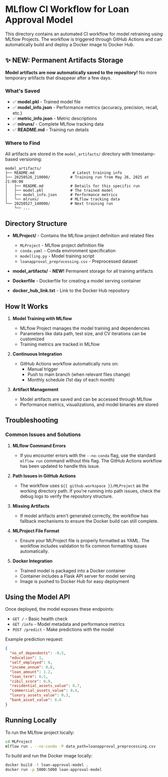 # MLflow CI Workflow for Loan Approval Model

This directory contains an automated CI workflow for model retraining using MLflow Projects. The workflow is triggered through GitHub Actions and can automatically build and deploy a Docker image to Docker Hub.

## ✨ NEW: Permanent Artifacts Storage

**Model artifacts are now automatically saved to the repository!** No more temporary artifacts that disappear after a few days.

### What's Saved

- ✅ **model.pkl** - Trained model file
- ✅ **model_info.json** - Performance metrics (accuracy, precision, recall, etc.)
- ✅ **metric_info.json** - Metric descriptions
- ✅ **mlruns/** - Complete MLflow tracking data
- ✅ **README.md** - Training run details

### Where to Find

All artifacts are stored in the `model_artifacts/` directory with timestamp-based versioning:

```text
model_artifacts/
├── README.md                 # Latest training info
├── 20250526_210000/         # Training run from May 26, 2025 at 21:00:00
│   ├── README.md            # Details for this specific run
│   ├── model.pkl            # The trained model
│   ├── model_info.json      # Performance metrics
│   └── mlruns/              # MLflow tracking data
└── 20250527_140000/         # Next training run
    └── ...
```

## Directory Structure

- **MLProject/** - Contains the MLflow project definition and related files
  - `MLProject` - MLflow project definition file
  - `conda.yaml` - Conda environment specification
  - `modelling.py` - Model training script
  - `loanapproval_preprocessing.csv` - Preprocessed dataset

- **model_artifacts/** - **NEW!** Permanent storage for all training artifacts
- **Dockerfile** - Dockerfile for creating a model serving container
- **docker_hub_link.txt** - Link to the Docker Hub repository

## How It Works

1. **Model Training with MLflow**
   - MLflow Project manages the model training and dependencies
   - Parameters like data path, test size, and CV iterations can be customized
   - Training metrics are tracked in MLflow

2. **Continuous Integration**
   - GitHub Actions workflow automatically runs on:
     - Manual trigger
     - Push to main branch (when relevant files change)
     - Monthly schedule (1st day of each month)
   
3. **Artifact Management**
   - Model artifacts are saved and can be accessed through MLflow
   - Performance metrics, visualizations, and model binaries are stored

## Troubleshooting

### Common Issues and Solutions

1. **MLflow Command Errors**
   - If you encounter errors with the `--no-conda` flag, use the standard `mlflow run` command without this flag. The GitHub Actions workflow has been updated to handle this issue.
   
2. **Path Issues in GitHub Actions**
   - The workflow uses `${{ github.workspace }}/MLProject` as the working directory path. If you're running into path issues, check the debug logs to verify the repository structure.
   
3. **Missing Artifacts**
   - If model artifacts aren't generated correctly, the workflow has fallback mechanisms to ensure the Docker build can still complete.

4. **MLProject File Format**
   - Ensure your MLProject file is properly formatted as YAML. The workflow includes validation to fix common formatting issues automatically.
   
4. **Docker Integration**
   - Trained model is packaged into a Docker container
   - Container includes a Flask API server for model serving
   - Image is pushed to Docker Hub for easy deployment

## Using the Model API

Once deployed, the model exposes these endpoints:

- `GET /` - Basic health check
- `GET /info` - Model metadata and performance metrics
- `POST /predict` - Make predictions with the model

Example prediction request:
```json
{
  "no_of_dependents": -0.5,
  "education": 1,
  "self_employed": 0,
  "income_annum": 0.8,
  "loan_amount": 1.2,
  "loan_term": 0.5,
  "cibil_score": 0.9,
  "residential_assets_value": 0.7,
  "commercial_assets_value": 0.4,
  "luxury_assets_value": 0.3,
  "bank_asset_value": 0.6
}
```

## Running Locally

To run the MLflow project locally:

```bash
cd MLProject
mlflow run . --no-conda -P data_path=loanapproval_preprocessing.csv
```

To build and run the Docker image locally:

```bash
docker build -t loan-approval-model .
docker run -p 5000:5000 loan-approval-model
```
